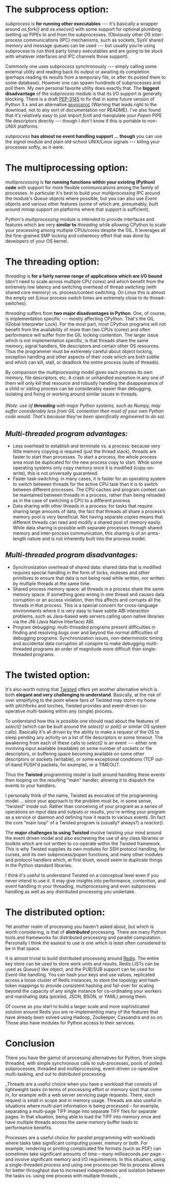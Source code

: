 # **The subprocess option:**
_subprocess_ is **for running other executables** --- it's basically a wrapper around _os.fork()_ and _os.execve()_ with some support for optional plumbing (setting up PIPEs to and from the subprocesses. (Obviously other OS inter-process communications (IPC) mechanisms, such as sockets, SysV shared memory and message queues can be used --- but usually you're using subprocess to run third party binary executables and are going to be stuck with whatever interfaces and IPC channels those support).

Commonly one uses _subprocess_ synchronously --- simply calling some external utility and reading back its output or awaiting its completion (perhaps reading its results from a temporary file, or after its posted them to some database). However one can spawn hundreds of subprocesses and poll them. My own personal favorite utility does exactly that. The **biggest disadvantage** of the _subprocess_ module is that its I/O support is generally blocking. There is a draft [PEP-3145](https://www.python.org/dev/peps/pep-3145/) to fix that in some future version of Python 3.x and an alternative [asyncproc](http://www.lysator.liu.se/~bellman/download/asyncproc.py) (Warning that leads right to the download, not to any sort of documentation nor README). I've also found that it's relatively easy to just import _fcntl_ and manipulate your _Popen_ PIPE file descriptors directly --- though I don't know if this is portable to non-UNIX platforms.

_subprocess_ **has almost no event handling support ... though** you can use the _signal_ module and plain old-school UNIX/Linux signals --- killing your processes softly, as it were.

# **The multiprocessing option:**
_multiprocessing_ is **for running functions within your existing (Python) code** with support for more flexible communications among the family of processes. In particular it's best to build your _multiprocessing_ IPC around the module's _Queue_ objects where possible, but you can also use _Event_ objects and various other features (some of which are, presumably, built around _mmap_ support on platforms where that support is sufficient).

Python's _multiprocessing_ module is intended to provide interfaces and features which are very **similar to** _threading_ while allowing CPython to scale your processing among multiple CPUs/cores despite the GIL. It leverages all the fine-grained SMP locking and coherency effort that was done by developers of your OS kernel.

# **The threading option:**
_threading_ is **for a fairly narrow range of applications which are I/O bound** (don't need to scale across multiple CPU cores) and which benefit from the extremely low latency and switching overhead of thread switching (with shared core memory) vs. process/context switching. On Linux this is almost the empty set (Linux process switch times are extremely close to its thread-switches).

_threading_ suffers from **two major disadvantages in Python**. One, of course, is implementation specific --- mostly affecting CPython. That's the GIL (Global Interpreter Lock). For the most part, most CPython programs will not benefit from the availability of more than two CPUs (cores) and often performance will suffer from the GIL locking contention. The larger issue which is not implementation specific, is that threads share the same memory, signal handlers, file descriptors and certain other OS resources. Thus the programmer must be extremely careful about object locking, exception handling and other aspects of their code which are both subtle and which can kill, stall, or deadlock the entire process (suite of threads).

By comparison the _multiprocessing_ model gives each process its own memory, file descriptors, etc. A crash or unhandled exception in any one of them will only kill that resource and robustly handling the disappearance of a child or sibling process can be considerably easier than debugging, isolating and fixing or working around similar issues in threads.

###### _(Note: use of **threading** with major Python systems, such as Numpy, may suffer considerably less from GIL contention then most of your own Python code would. That's because they've been specifically engineered to do so)._

## _Multi-threaded program advantages:_
* Less overhead to establish and terminate vs. a process: because very little memory copying is required (just the thread stack), threads are faster to start than processes. To start a process, the whole process area must be duplicated for the new process copy to start. While some operating systems only copy memory once it is modified (copy-on-write), this is not universally guaranteed.
* Faster task-switching: in many cases, it is faster for an operating system to switch between threads for the active CPU task than it is to switch between different processes. The CPU caches and program context can be maintained between threads in a process, rather than being reloaded as in the case of switching a CPU to a different process.
* Data sharing with other threads in a process: for tasks that require sharing large amounts of data, the fact that threads all share a process’s memory pool is very beneficial. Not having separate copies means that different threads can read and modify a shared pool of memory easily. While data sharing is possible with separate processes through shared memory and inter-process communication, this sharing is of an arms-length nature and is not inherently built into the process model.

## _Multi-threaded program disadvantages:_
* Synchronization overhead of shared data: shared data that is modified requires special handling in the form of locks, mutexes and other primitives to ensure that data is not being read while written, nor written by multiple threads at the same time.
* Shared process memory space: all threads in a process share the same memory space. If something goes wrong in one thread and causes data corruption or an access violation, then this affects and corrupts all the threads in that process. This is a special concern for cross-language environments where it is very easy to have subtle ABI interaction problems, such as Java-based web servers calling upon native libraries via the JNI (Java Native Interface) ABI.
* Program debugging: multi-threaded programs present difficulties in finding and resolving bugs over and beyond the normal difficulties of debugging programs. Synchronization issues, non-deterministic timing and accidental data corruption all conspire to make debugging multi-threaded programs an order of magnitude more difficult than single-threaded programs.

# **The twisted option:**
It's also worth noting that [Twisted](http://twistedmatrix.com/) offers yet another alternative which is both **elegant and very challenging to understand**. Basically, at the risk of over simplifying to the point where fans of Twisted may storm my home with pitchforks and torches, Twisted provides and event-driven co-operative multi-tasking within any (single) process.

To understand how this is possible one should read about the features of _select()_ (which can be built around the _select()_ or _poll()_ or similar OS system calls). Basically it's all driven by the ability to make a request of the OS to sleep pending any activity on a list of file descriptors or some timeout. The awakening from each of these calls to _select()_ is an event --- either one involving input available (readable) on some number of sockets or file descriptors, or buffering space becoming available on some other descriptors or sockets (writable), or some exceptional conditions (TCP out-of-band PUSH'd packets, for example), or a TIMEOUT.

Thus the **Twisted** programming model is built around handling these events then looping on the resulting "main" handler, allowing it to dispatch the events to your handlers.

I personally think of the name, Twisted as evocative of the programming model ... since your approach to the problem must be, in some sense, "twisted" inside out. Rather than conceiving of your program as a series of operations on input data and outputs or results, you're writing your program as a service or daemon and defining how it reacts to various events. (In fact the core "main loop" of a Twisted program is (usually? always?) a _reactor()_.

The **major challenges to using Twisted** involve twisting your mind around the event driven model and also eschewing the use of any class libraries or toolkits which are not written to co-operate within the Twisted framework. This is why Twisted supplies its own modules for SSH protocol handling, for curses, and its own subprocess/popen functions, and many other modules and protocol handlers which, at first blush, would seem to duplicate things in the Python standard libraries.

I think it's useful to understand Twisted on a conceptual level even if you never intend to use it. It may give insights into performance, contention, and event handling in your threading, multiprocessing and even subprocess handling as well as any distributed processing you undertake.

# **The distributed option:**
Yet another realm of processing you haven't asked about, but which is worth considering, is that of _**distributed**_ processing. There are many Python tools and frameworks for distributed processing and parallel computation. Personally I think the easiest to use is one which is least often considered to be in that space.

It is almost trivial to build distributed processing around [Redis](http://redis.io/). The entire key store can be used to store work units and results, Redis LISTs can be used as _Queue()_ like object, and the PUB/SUB support can be used for _Event_-like handling. You can hash your keys and use values, replicated across a loose cluster of Redis instances, to store the topology and hash-token mappings to provide consistent hashing and fail-over for scaling beyond the capacity of any single instance for co-ordinating your workers and marshaling data (pickled, JSON, BSON, or YAML) among them.

Of course as you start to build a larger scale and more sophisticated solution around Redis you are re-implementing many of the features that have already been solved using Hadoop, Zookeeper, Cassandra and so on. Those also have modules for Python access to their services.

# **Conclusion**
There you have the gamut of processing alternatives for Python, from single threaded, with simple synchronous calls to sub-processes, pools of polled subprocesses, threaded and multiprocessing, event-driven co-operative multi-tasking, and out to distributed processing.

_Threads are a useful choice when you have a workload that consists of lightweight tasks (in terms of processing effort or memory size) that come in, for example with a web server servicing page requests. There, each request is small in scope and in memory usage. Threads are also useful in situations where multi-part information is being processed – for example, separating a multi-page TIFF image into separate TIFF files for separate pages. In that situation, being able to load the TIFF into memory once and have multiple threads access the same memory buffer leads to performance benefits.

Processes are a useful choice for parallel programming with workloads where tasks take significant computing power, memory or both. For example, rendering or printing complicated file formats (such as PDF) can sometimes take significant amounts of time – many milliseconds per page – and involve significant memory and I/O requirements. In this situation, using a single-threaded process and using one process per file to process allows for better throughput due to increased independence and isolation between the tasks vs. using one process with multiple threads._

